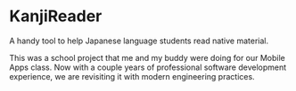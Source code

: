 # KanjiReader
A handy tool to help Japanese language students read native material.

This was a school project that me and my buddy were doing for our Mobile Apps class. Now with a couple years of professional software development experience, we are revisiting it with modern engineering practices. 
